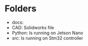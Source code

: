 # Folders
- docs: 
- CAD: Solidworks file
- Python: Is running on Jetson Nano
- src: Is running on Stm32 controller


